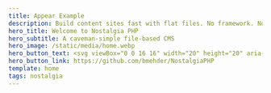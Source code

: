 ```yaml
---
title: Appear Example
description: Build content sites fast with flat files. No framework. No database. Just pages, collections, and a few partials.
hero_title: Welcome to Nostalgia PHP
hero_subtitle: A caveman-simple file-based CMS
hero_image: /static/media/home.webp
hero_button_text: <svg viewBox="0 0 16 16" width="20" height="20" aria-hidden="true"><path fill="currentColor" d="M8 .2a8 8 0 0 0-2.5 15.6c.4.1.6-.2.6-.4v-1.4c-2.5.5-3-1.2-3-1.2-.3-.9-.8-1.2-.8-1.2-.7-.5.1-.5.1-.5.8.1 1.2.8 1.2.8.7 1.2 1.9.9 2.4.7.1-.5.3-.9.5-1.1-2-.2-4.1-1-4.1-4.3 0-1 .4-1.9 1-2.6-.1-.2-.4-1.1.1-2.3 0 0 .8-.2 2.6 1a9 9 0 0 1 4.7 0c1.8-1.2 2.6-1 2.6-1 .5 1.2.2 2.1.1 2.3.7.7 1 1.6 1 2.6 0 3.3-2.1 4-4.1 4.3.3.2.5.6.5 1.3v1.9c0 .2.2.5.6.4A8 8 0 0 0 8 .2Z"/></svg> GitHub Repo
hero_button_link: https://github.com/bmehder/NostalgiaPHP
template: home
tags: nostalgia
---
```

